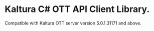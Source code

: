 # Kaltura C# OTT API Client Library.
Compatible with Kaltura OTT server version 5.0.1.31171 and above.
